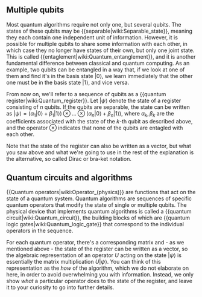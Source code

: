 ## Multiple qubits

Most quantum algorithms require not only one, but several qubits. The states of these qubits may be {{separable|wiki:Separable_state}}, meaning they each contain one independent unit of information. However, it is possible for multiple qubits to share some information with each other, in which case they no longer have states of their own, but only one joint state. This is called {{entaglement|wiki:Quantum_entanglement}}, and it is another fundamental difference between classical and quantum computing. As an example, two qubits can be entangled in a way that, if we look at one of them and find it's in the basis state $|0\rangle$, we learn immediately that the other one must be in the basis state $|1\rangle$, and vice versa.

From now on, we'll refer to a sequence of qubits as a {{quantum register|wiki:Quantum_register}}. Let $|\psi\rangle$ denote the state of a register consisting of $n$ qubits. If the qubits are separable, the state can be written as $|\psi\rangle = \left( \alpha_1 |0\rangle + \beta_1 |1\rangle \right) \otimes ... \otimes \left( \alpha_n |0\rangle + \beta_n |1\rangle \right)$, where $\alpha_k, \beta_k$ are the coefficients associated with the state of the $k$-th qubit as described above, and the operator $\otimes$ indicates that none of the qubits are entagled with each other.

Note that the state of the register can also be written as a vector, but what you saw above and what we're going to use in the rest of the explanation is the alternative, so called Dirac or bra-ket notation.

## Quantum circuits and algorithms

{{Quantum operators|wiki:Operator_(physics)}} are functions that act on the state of a quantum system. Quantum algorithms are sequences of specific quantum operators that modify the state of single or multiple qubits. The physical device that implements quantum algorithms is called a {{quantum circuit|wiki:Quantum_circuit}}, the building blocks of which are {{quantum logic gates|wiki:Quantum_logic_gate}} that correspond to the individual operators in the sequence.

For each quantum operator, there's a corresponding matrix and - as we mentioned above - the state of the register can be written as a vector, so the algebraic representation of an operator $U$ acting on the state $|\psi\rangle$ is essentially the matrix multiplication $U|\psi\rangle$. You can think of this representation as the *how* of the algorithm, which we do not elaborate on here, in order to avoid overwhelming you with information. Instead, we only show *what* a particular operator does to the state of the register, and leave it to your curiosity to go into further details.

<!-- TODO remove the fourier transform intro from below, visualize a very simple system and maybe add something about quantum gates -->

